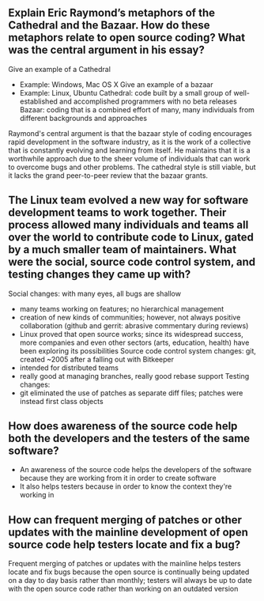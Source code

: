 ## Explain Eric Raymond’s metaphors of the Cathedral and the Bazaar. How do these metaphors relate to open source coding? What was the central argument in his essay?

Give an example of a Cathedral
- Example: Windows, Mac OS X
Give an example of a bazaar
- Example: Linux, Ubuntu
Cathedral: code built by a small group of well-established and accomplished programmers with no beta releases
Bazaar: coding that is a combined effort of many, many individuals from different backgrounds and approaches

Raymond's central argument is that the bazaar style of coding encourages rapid development in the software industry, as it is the work of a collective that is constantly evolving and learning from itself. He maintains that it is a worthwhile approach due to the sheer volume of individuals that can work to overcome bugs and other problems. The cathedral style is still viable, but it lacks the grand peer-to-peer review that the bazaar grants.

## The Linux team evolved a new way for software development teams to work together. Their process allowed many individuals and teams all over the world to contribute code to Linux, gated by a much smaller team of maintainers. What were the social, source code control system, and testing changes they came up with? 

Social changes: with many eyes, all bugs are shallow
  - many teams working on features; no hierarchical management
  - creation of new kinds of communities; however, not always positive collaboration (github and gerrit: abrasive commentary during reviews)
  - Linux proved that open source works; since its widespread success, more companies and even other sectors (arts, education, health) have been exploring its possibilities
Source code control system changes: git, created ~2005 after a falling out with Bitkeeper
  - intended for distributed teams
  - really good at managing branches, really good rebase support
Testing changes:
  - git eliminated the use of patches as separate diff files; patches were instead first class objects

## How does awareness of the source code help both the developers and the testers of the same software?

- An awareness of the source code helps the developers of the software because they are working from it in order to create software
- It also helps testers because in order to know the context they're working in

## How can frequent merging of patches or other updates with the mainline development of open source code help testers locate and fix a bug?

Frequent merging of patches or updates with the mainline helps testers locate and fix bugs because the open source is continually being updated on a day to day basis rather than monthly; testers will always be up to date with the open source code rather than working on an outdated version
